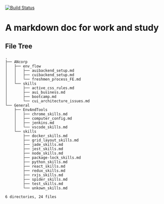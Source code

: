[![Build Status](https://travis-ci.org/clownvary/docs.svg?branch=master)](https://travis-ci.org/clownvary/docs)
# A markdown doc for work and study
## File Tree
```
.
├── ANcorp
│   ├── env_flow
│   │   ├── auibackend_setup.md
│   │   ├── cuibackend_setup.md
│   │   └── freshmen_process_FE.md
│   └── skills
│       ├── active_css_rules.md
│       ├── aui_business.md
│       ├── bootcamp.md
│       └── cui_architecture_issues.md
└── General
    ├── EnvAndTools
    │   ├── chrome_skills.md
    │   ├── computer_config.md
    │   ├── jenkins.md
    │   └── vscode_skills.md
    └── skills
        ├── docker_skills.md
        ├── grid_layout_skills.md
        ├── jade_skills.md
        ├── jest_skills.md
        ├── node_skills.md
        ├── package-lock_skills.md
        ├── python_skills.md
        ├── react_skills.md
        ├── redux_skills.md
        ├── rxjs_skills.md
        ├── spider_skills.md
        ├── test_skills.md
        └── unkown_skills.md

6 directories, 24 files

```